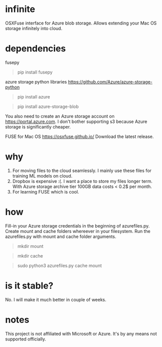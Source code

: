 # infinite
OSXFuse interface for Azure blob storage. Allows extending your Mac OS storage infinitely into cloud.

# dependencies
fusepy
> pip install fusepy

azure storage python libraries
https://github.com/Azure/azure-storage-python
> pip install azure

> pip install azure-storage-blob

You also need to create an Azure storage account on https://portal.azure.com. I don't bother supporting s3 because Azure storage is significantly cheaper. 

FUSE for Mac OS
https://osxfuse.github.io/
Download the latest release. 

# why
1. For moving files to the cloud seamlessly. I mainly use these files for training ML models on cloud. 
2. Dropbox is expensive :(. I want a place to store my files longer term. With Azure storage archive tier 100GB data costs < 0.2$ per month. 
3. For learning FUSE which is cool. 

# how
Fill-in your Azure storage credentials in the beginning of azurefiles.py. 
Create mount and cache folders whereever in your filesystem. Run the azurefiles.py with mount and cache folder arguments. 
> mkdir mount 

> mkdir cache

> sudo python3 azurefiles.py cache mount

# is it stable? 
No. I will make it much better in couple of weeks. 

# notes
This project is not affiliated with Microsoft or Azure. It's by any means not supported officially.

